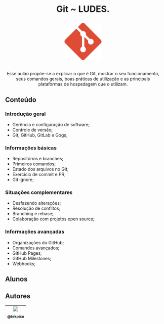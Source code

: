 <h1 align="center">
    Git ~ LUDES.
    <p align="center"><img src="extra/imagens/git.svg" alt="Git" width="120px" /></p>
</h1>

<p align="center">Esse aulão propõe-se a explicar o que é Git, mostrar o seu funcionamento, seus comandos gerais, boas práticas de utilização e as principais plataformas de hospedagem que o utilizam.</p>

## Conteúdo
### Introdução geral
* Gerência e configuração de software;
* Controle de versão;
* Git, GitHub, GitLab e Gogs;

### Informações básicas
* Repositórios e branches;
* Primeiros comandos;
* Estado dos arquivos no Git;
* Exercício de commit e PR;
* Git ignore;

### Situações complementares
* Desfazendo alterações;
* Resolução de conflitos;
* Branching e rebase;
* Colaboração com projetos open source;

### Informações avançadas
* Organizações do GitHub;
* Comandos avançados;
* GitHub Pages;
* GitHub Milestones;
* Webhooks;

## Alunos

## Autores

| [<img src="https://avatars0.githubusercontent.com/u/26147019?s=460&v=4" width=115><br><sub>@tekpixo</sub>](https://github.com/tekpixo)|
| :---: |
